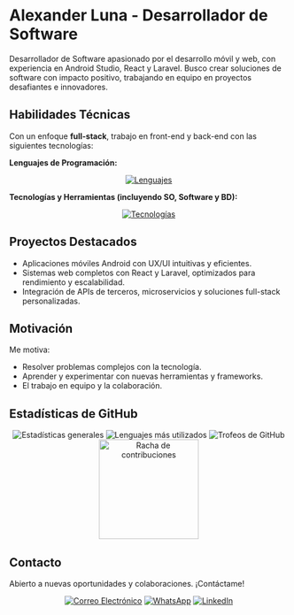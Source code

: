 # Alexander Luna - Desarrollador de Software

Desarrollador de Software apasionado por el desarrollo móvil y web, con experiencia en Android Studio, React y Laravel. Busco crear soluciones de software con impacto positivo, trabajando en equipo en proyectos desafiantes e innovadores.

## Habilidades Técnicas

Con un enfoque **full-stack**, trabajo en front-end y back-end con las siguientes tecnologías:

**Lenguajes de Programación:**

<p align="center">
    <a href="https://alexanderdev-portafolio.vercel.app/"><img alt="Lenguajes" src="https://skillicons.dev/icons?i=html,css,js,php,py,java,ts,go" width="auto"></a>
</p>

**Tecnologías y Herramientas (incluyendo SO, Software y BD):**

<p align="center">
    <a href="https://alexanderdev-portafolio.vercel.app/"><img alt="Tecnologías" src="https://skillicons.dev/icons?i=bootstrap,tailwindcss,jquery,laravel,materialui,react,redux,kotlin,angular,wordpress,django,flask,azure,vite,npm,androidstudio,flutter,docker,github,git,linux,windows,ubuntu,debian,kali,gradle,arduino,netlify,nginx,postman,powershell,pycharm,phpstorm,stackoverflow,sublime,vscode,eclipse,postgres,mysql,mongodb,heroku,gcp,sqlite,firebase,codepen" width="auto"></a>
</p>

## Proyectos Destacados

*   Aplicaciones móviles Android con UX/UI intuitivas y eficientes.
*   Sistemas web completos con React y Laravel, optimizados para rendimiento y escalabilidad.
*   Integración de APIs de terceros, microservicios y soluciones full-stack personalizadas.

## Motivación

Me motiva:

*   Resolver problemas complejos con la tecnología.
*   Aprender y experimentar con nuevas herramientas y frameworks.
*   El trabajo en equipo y la colaboración.

## Estadísticas de GitHub

<p align="center">
    <img src="https://github-readme-stats.vercel.app/api?username=Alexander-Luna&show_icons=true&theme=github_dark&hide_border=true" alt="Estadísticas generales" />
    <img src="https://github-readme-stats.vercel.app/api/top-langs/?username=Alexander-Luna&theme=github_dark&layout=compact&hide_border=true" alt="Lenguajes más utilizados" />
    <img src="https://github-profile-trophy.vercel.app/?username=Alexander-Luna&theme=dracula&column=8&no-bg=true" alt="Trofeos de GitHub" />
    <img height="180em" src="https://github-readme-streak-stats.herokuapp.com/?user=Alexander-Luna&theme=github_dark&hide_border=true" alt="Racha de contribuciones" />
</p>

## Contacto

Abierto a nuevas oportunidades y colaboraciones. ¡Contáctame!

<p align="center">
    <a href="mailto:paulluna99@gmail.com"><img src="https://img.shields.io/badge/Email-Contact%20Me-blue?style=flat-square&logo=gmail" alt="Correo Electrónico"></a>
    <a href="https://wa.me/+593985726434"><img src="https://img.shields.io/badge/WhatsApp-Chat%20with%20Me-brightgreen?style=flat-square&logo=whatsapp" alt="WhatsApp"></a>
    <a href="https://www.linkedin.com/in/alexander-luna-arteaga/"><img src="https://img.shields.io/badge/LinkedIn-Profile-blue?style=flat-square&logo=linkedin" alt="LinkedIn"></a>
</p>
